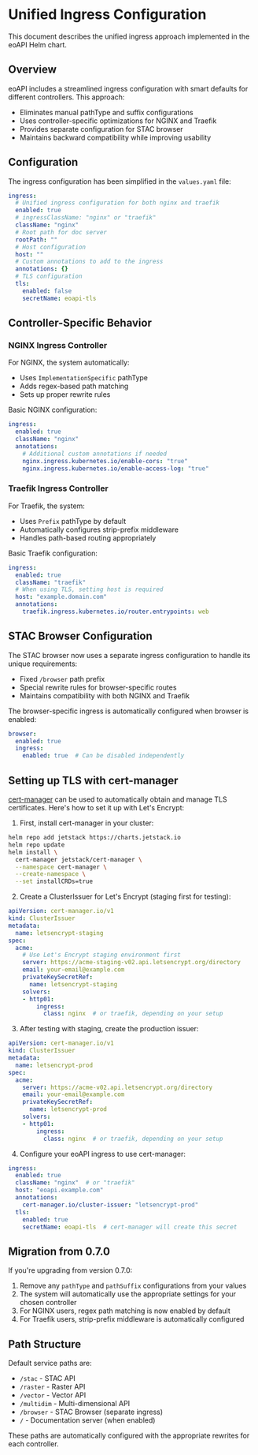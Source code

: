 # Unified Ingress Configuration

This document describes the unified ingress approach implemented in the eoAPI Helm chart.

## Overview

eoAPI includes a streamlined ingress configuration with smart defaults for different controllers. This approach:

- Eliminates manual pathType and suffix configurations
- Uses controller-specific optimizations for NGINX and Traefik
- Provides separate configuration for STAC browser
- Maintains backward compatibility while improving usability

## Configuration

The ingress configuration has been simplified in the `values.yaml` file:

```yaml
ingress:
  # Unified ingress configuration for both nginx and traefik
  enabled: true
  # ingressClassName: "nginx" or "traefik"
  className: "nginx"
  # Root path for doc server
  rootPath: ""
  # Host configuration
  host: ""
  # Custom annotations to add to the ingress
  annotations: {}
  # TLS configuration
  tls:
    enabled: false
    secretName: eoapi-tls
```

## Controller-Specific Behavior

### NGINX Ingress Controller

For NGINX, the system automatically:
- Uses `ImplementationSpecific` pathType
- Adds regex-based path matching
- Sets up proper rewrite rules

Basic NGINX configuration:
```yaml
ingress:
  enabled: true
  className: "nginx"
  annotations:
    # Additional custom annotations if needed
    nginx.ingress.kubernetes.io/enable-cors: "true"
    nginx.ingress.kubernetes.io/enable-access-log: "true"
```

### Traefik Ingress Controller

For Traefik, the system:
- Uses `Prefix` pathType by default
- Automatically configures strip-prefix middleware
- Handles path-based routing appropriately

Basic Traefik configuration:
```yaml
ingress:
  enabled: true
  className: "traefik"
  # When using TLS, setting host is required
  host: "example.domain.com"
  annotations:
    traefik.ingress.kubernetes.io/router.entrypoints: web
```

## STAC Browser Configuration

The STAC browser now uses a separate ingress configuration to handle its unique requirements:
- Fixed `/browser` path prefix
- Special rewrite rules for browser-specific routes
- Maintains compatibility with both NGINX and Traefik

The browser-specific ingress is automatically configured when browser is enabled:
```yaml
browser:
  enabled: true
  ingress:
    enabled: true  # Can be disabled independently
```

## Setting up TLS with cert-manager

[cert-manager](https://cert-manager.io) can be used to automatically obtain and manage TLS certificates. Here's how to set it up with Let's Encrypt:

1. First, install cert-manager in your cluster:
```bash
helm repo add jetstack https://charts.jetstack.io
helm repo update
helm install \
  cert-manager jetstack/cert-manager \
  --namespace cert-manager \
  --create-namespace \
  --set installCRDs=true
```

2. Create a ClusterIssuer for Let's Encrypt (staging first for testing):
```yaml
apiVersion: cert-manager.io/v1
kind: ClusterIssuer
metadata:
  name: letsencrypt-staging
spec:
  acme:
    # Use Let's Encrypt staging environment first
    server: https://acme-staging-v02.api.letsencrypt.org/directory
    email: your-email@example.com
    privateKeySecretRef:
      name: letsencrypt-staging
    solvers:
    - http01:
        ingress:
          class: nginx  # or traefik, depending on your setup
```

3. After testing with staging, create the production issuer:
```yaml
apiVersion: cert-manager.io/v1
kind: ClusterIssuer
metadata:
  name: letsencrypt-prod
spec:
  acme:
    server: https://acme-v02.api.letsencrypt.org/directory
    email: your-email@example.com
    privateKeySecretRef:
      name: letsencrypt-prod
    solvers:
    - http01:
        ingress:
          class: nginx  # or traefik, depending on your setup
```

4. Configure your eoAPI ingress to use cert-manager:
```yaml
ingress:
  enabled: true
  className: "nginx"  # or "traefik"
  host: "eoapi.example.com"
  annotations:
    cert-manager.io/cluster-issuer: "letsencrypt-prod"
  tls:
    enabled: true
    secretName: eoapi-tls  # cert-manager will create this secret
```

## Migration from 0.7.0

If you're upgrading from version 0.7.0:

1. Remove any `pathType` and `pathSuffix` configurations from your values
2. The system will automatically use the appropriate settings for your chosen controller
3. For NGINX users, regex path matching is now enabled by default
4. For Traefik users, strip-prefix middleware is automatically configured

## Path Structure

Default service paths are:
- `/stac` - STAC API
- `/raster` - Raster API
- `/vector` - Vector API
- `/multidim` - Multi-dimensional API
- `/browser` - STAC Browser (separate ingress)
- `/` - Documentation server (when enabled)

These paths are automatically configured with the appropriate rewrites for each controller.

